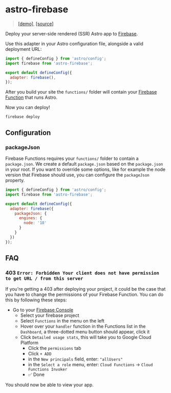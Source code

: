 # astro-firebase

> [[demo]](https://astro-firebase.web.app/), [[source]](https://github.com/thepassle/astro-firebase-demo)

Deploy your server-side rendered (SSR) Astro app to [Firebase](https://firebase.google.com/).

Use this adapter in your Astro configuration file, alongside a valid deployment URL:

```js
import { defineConfig } from 'astro/config';
import firebase from 'astro-firebase';

export default defineConfig({
  adapter: firebase(),
});
```

After you build your site the `functions/` folder will contain your [Firebase Function](https://firebase.google.com/docs/functions) that runs Astro.

Now you can deploy!

```shell
firebase deploy
```

## Configuration

### packageJson

Firebase Functions requires your `functions/` folder to contain a `package.json`. We create a default `package.json` based on the `package.json` in your root. If you want to override some options, like for example the node version that Firebase should use, you can configure the `packageJson` property.

```js
import { defineConfig } from 'astro/config';
import firebase from 'astro-firebase';

export default defineConfig({
  adapter: firebase({
    packageJson: {
      engines: {
        node: '18'
      }
    }
  })
});
```

## FAQ

### 403 `Error: Forbidden Your client does not have permission to get URL / from this server`

If you're getting a 403 after deploying your project, it could be the case that you have to change the permissions of your Firebase Function. You can do this by following these steps:

- Go to your [Firebase Console](https://console.firebase.google.com/)
  - Select your firebase project
  - Select `Functions` in the menu on the left
  - Hover over your `handler` function in the Functions list in the `Dashboard`, a three-dotted menu button should appear, click it
  - Click `Detailed usage stats`, this will take you to Google Cloud Platform
    - Click the `permissions` tab
    - Click `+ ADD`
    - in the `New principals` field, enter: `"allUsers"`
    - in the `Select a role` menu, enter: `Cloud Functions` -> `Cloud Functions Invoker`
    - ✅ Done 

You should now be able to view your app.